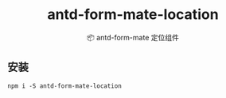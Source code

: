 <h1 align="center">antd-form-mate-location</h1>

<div align="center">

📦 antd-form-mate 定位组件

</div>

## 安装

```shell
npm i -S antd-form-mate-location
```
